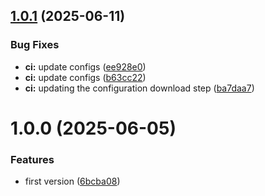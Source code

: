 ## [1.0.1](https://github.com/forge-for-gitea/template-semantic-release/compare/v1.0.0...v1.0.1) (2025-06-11)


### Bug Fixes

* **ci:** update configs ([ee928e0](https://github.com/forge-for-gitea/template-semantic-release/commit/ee928e0813d058a2a858d8754557d1d77c4a95e3))
* **ci:** update configs ([b63cc22](https://github.com/forge-for-gitea/template-semantic-release/commit/b63cc223e9166495600a221b0bab750dcfbcee37))
* **ci:** updating the configuration download step ([ba7daa7](https://github.com/forge-for-gitea/template-semantic-release/commit/ba7daa751feeb0d8ce13f5eabed0d1bbf1714088))




# 1.0.0 (2025-06-05)


### Features

* first version ([6bcba08](https://github.com/forge-for-gitea/semantic-release-template/commit/6bcba088b9ce4419876e295eb067dae95a3f1599))




